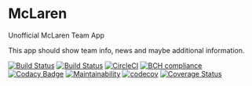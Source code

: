 # McLaren
Unofficial McLaren Team App

This app should show team info, news and maybe additional information.

[![Build Status](https://travis-ci.org/fo2rist/McLaren.svg?branch=master)](https://travis-ci.org/fo2rist/McLaren)
[![Build Status](https://app.bitrise.io/app/5a4442f8d5716152/status.svg?token=vpVtGdBnHQ39eFFSe6FA5A&branch=master)](https://app.bitrise.io/app/5a4442f8d5716152)
[![CircleCI](https://circleci.com/gh/fo2rist/McLaren.svg?style=svg)](https://circleci.com/gh/fo2rist/McLaren)
[![BCH compliance](https://bettercodehub.com/edge/badge/fo2rist/McLaren?branch=master)](https://bettercodehub.com/results/fo2rist/McLaren)
[![Codacy Badge](https://api.codacy.com/project/badge/Grade/cf5454de49124f2eaf21561f6c7cc4b9)](https://www.codacy.com/app/fo2/McLaren?utm_source=github.com&amp;utm_medium=referral&amp;utm_content=fo2rist/McLaren&amp;utm_campaign=Badge_Grade)
[![Maintainability](https://api.codeclimate.com/v1/badges/ae91253afcdaad4987ec/maintainability)](https://codeclimate.com/github/fo2rist/McLaren/maintainability)
[![codecov](https://codecov.io/gh/fo2rist/McLaren/branch/master/graph/badge.svg)](https://codecov.io/gh/fo2rist/McLaren)
[![Coverage Status](https://coveralls.io/repos/github/fo2rist/McLaren/badge.svg)](https://coveralls.io/github/fo2rist/McLaren)

